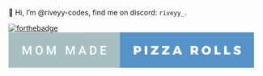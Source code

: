 👋 Hi, I’m @riveyy-codes, find me on discord: `riveyy_`.

[![forthebadge](https://github.com/BraveUX/for-the-badge/blob/master/src/images/badges/powered-by-coffee.svg)](https://github.com/riveyy-codes)
[![forthebadge](https://github.com/BraveUX/for-the-badge/blob/master/src/images/badges/mom-made-pizza-rolls.svg)](https://github.com/riveyy-codes)
